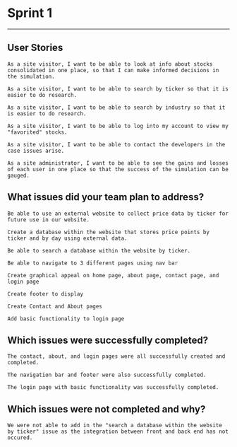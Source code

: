 # Sprint 1
---
## User Stories
    As a site visitor, I want to be able to look at info about stocks consolidated in one place, so that I can make informed decisions in the simulation.

    As a site visitor, I want to be able to search by ticker so that it is easier to do research.

    As a site visitor, I want to be able to search by industry so that it is easier to do research.

    As a site visitor, I want to be able to log into my account to view my "favorited" stocks.

    As a site visitor, I want to be able to contact the developers in the case issues arise. 

    As a site administrator, I want to be able to see the gains and losses of each user in one place so that the success of the simulation can be gauged.

## What issues did your team plan to address?
    Be able to use an external website to collect price data by ticker for future use in our website.

    Create a database within the website that stores price points by ticker and by day using external data.

    Be able to search a database within the website by ticker.

    Be able to navigate to 3 different pages using nav bar

    Create graphical appeal on home page, about page, contact page, and login page

    Create footer to display 

    Create Contact and About pages 

    Add basic functionality to login page

## Which issues were successfully completed?
    The contact, about, and login pages were all successfully created and completed.

    The navigation bar and footer were also successfully completed. 

    The login page with basic functionality was successfully completed. 
    

## Which issues were not completed and why?
    We were not able to add in the "search a database within the website by ticker" issue as the integration between front and back end has not occured. 